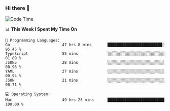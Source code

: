 ### Hi there 👋

<!--
**CrazyCollin/crazycollin** is a ✨ _special_ ✨ repository because its `README.md` (this file) appears on your GitHub profile.

Here are some ideas to get you started:

- 🔭 I’m currently working on ...
- 🌱 I’m currently learning ...
- 👯 I’m looking to collaborate on ...
- 🤔 I’m looking for help with ...
- 💬 Ask me about ...
- 📫 How to reach me: ...
- 😄 Pronouns: ...
- ⚡ Fun fact: ...
-->

<!--START_SECTION:waka-->
![Code Time](http://img.shields.io/badge/Code%20Time-4%2C336%20hrs%2046%20mins-blue)

📊 **This Week I Spent My Time On** 

```text
💬 Programming Languages: 
Go                       47 hrs 8 mins       ████████████████████████░   95.45 % 
TypeScript               55 mins             ░░░░░░░░░░░░░░░░░░░░░░░░░   01.89 % 
JSON5                    28 mins             ░░░░░░░░░░░░░░░░░░░░░░░░░   00.96 % 
YAML                     27 mins             ░░░░░░░░░░░░░░░░░░░░░░░░░   00.94 % 
JSON                     21 mins             ░░░░░░░░░░░░░░░░░░░░░░░░░   00.71 % 

💻 Operating System: 
Mac                      49 hrs 23 mins      █████████████████████████   100.00 % 
```


<!--END_SECTION:waka-->
